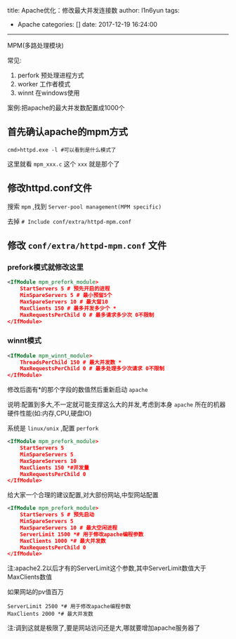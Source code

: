 title: Apache优化：修改最大并发连接数
author: l1n6yun
tags:
  - Apache
categories: []
date: 2017-12-19 16:24:00
---
MPM(多路处理模块)

常见:

1. perfork 预处理进程方式
2. worker 工作者模式
3. winnt 在windows使用

案例:把apache的最大并发数配置成1000个

## 首先确认apache的mpm方式

```
cmd>httpd.exe -l #可以看到是什么模式了
```

这里就看 `mpm_xxx.c` 这个 `xxx` 就是那个了

## 修改httpd.conf文件

搜索 `mpm` ,找到 `Server-pool management(MPM specific)`

去掉 `# Include conf/extra/httpd-mpm.conf`

## 修改 `conf/extra/httpd-mpm.conf` 文件

### prefork模式就修改这里

```xml
<IfModule mpm_prefork_module>
	StartServers 5 # 预先开启的进程
	MinSpareServers 5 # 最小预留5个
	MaxSpareServers 10 # 最大留10
	MaxClients 150 # 最多并发多少个 *
	MaxRequestsPerChild 0 # 最多请求多少次 0不限制
</IfModule>
```

### winnt模式

```xml
<IfModule mpm_winnt_module>
	ThreadsPerChild 150 # 最大并发数 *
	MaxRequestsPerChild 0 # 最多处理多少次请求 0不限制
</IfModule>
```

修改后面有*的那个字段的数值然后重新启动 `apache`

说明:配置到多大,不一定就可能支撑这么大的并发,考虑到本身 `apache` 所在的机器硬件性能(如:内存,CPU,硬盘IO)

系统是 `linux/unix` ,配置 `perfork`

```xml
<IfModule mpm_prefork_module>
	StartServers 5
	MinSpareServers 5
	MaxSpareServers 10
	MaxClients 150 *#并发量
	MaxRequestsPerChild 0
</IfModule>
```

给大家一个合理的建议配置,对大部份网站,中型网站配置

```xml
<IfModule mpm_prefork_module>
	StartServers 5 # 预先启动
	MinSpareServers 5
	MaxSpareServers 10 # 最大空闲进程
	ServerLimit 1500 *# 用于修改apache编程参数
	MaxClients 1000 *# 最大并发数
	MaxRequestsPerChild 0
</IfModule>
```

注:apache2.2以后才有的ServerLimit这个参数,其中ServerLimit数值大于MaxClients数值

如果网站的pv值百万

```
ServerLimit 2500 *# 用于修改apache编程参数
MaxClients 2000 *# 最大并发数
```

注:调到这就是极限了,要是网站访问还是大,哪就要增加apache服务器了